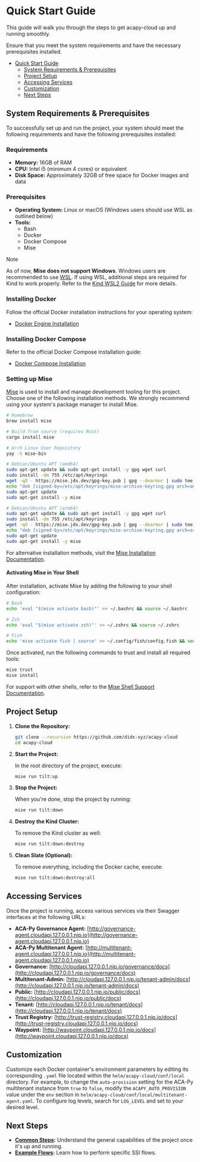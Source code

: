 # Quick Start Guide

This guide will walk you through the steps to get acapy-cloud up and running smoothly.

Ensure that you meet the system requirements and have the necessary prerequisites installed.

- [Quick Start Guide](#quick-start-guide)
  - [System Requirements \& Prerequisites](#system-requirements--prerequisites)
  - [Project Setup](#project-setup)
  - [Accessing Services](#accessing-services)
  - [Customization](#customization)
  - [Next Steps](#next-steps)

## System Requirements & Prerequisites

To successfully set up and run the project, your system should meet the following requirements and have the following
prerequisites installed:

### Requirements

- **Memory:** 16GB of RAM
- **CPU:** Intel i5 (minimum 4 cores) or equivalent
- **Disk Space:** Approximately 32GB of free space for Docker images and data

### Prerequisites

- **Operating System:** Linux or macOS (Windows users should use WSL as outlined below)
- **Tools:**
  - Bash
  - Docker
  - Docker Compose
  - Mise

> [!NOTE]
> As of now, **Mise does not support Windows**. Windows users are recommended to use
> [WSL](https://mise.jdx.dev/faq.html#windows-support). If using WSL, additional steps are required for Kind to work
> properly. Refer to the [Kind WSL2 Guide](https://kind.sigs.k8s.io/docs/user/using-wsl2/) for more details.

### Installing Docker

Follow the official Docker installation instructions for your operating system:

- [Docker Engine Installation](https://docs.docker.com/engine/install/)

### Installing Docker Compose

Refer to the official Docker Compose installation guide:

- [Docker Compose Installation](https://docs.docker.com/compose/install/)

### Setting up Mise

[Mise](https://mise.jdx.dev) is used to install and manage development tooling for this project. Choose one of the
following installation methods. We strongly recommend using your system's package manager to install Mise.

```sh
# Homebrew
brew install mise

# Build from source (requires Rust)
cargo install mise

# Arch Linux User Repository
yay -S mise-bin

# Debian/Ubuntu APT (amd64)
sudo apt-get update && sudo apt-get install -y gpg wget curl
sudo install -dm 755 /etc/apt/keyrings
wget -qO - https://mise.jdx.dev/gpg-key.pub | gpg --dearmor | sudo tee /etc/apt/keyrings/mise-archive-keyring.gpg > /dev/null
echo "deb [signed-by=/etc/apt/keyrings/mise-archive-keyring.gpg arch=amd64] https://mise.jdx.dev/deb stable main" | sudo tee /etc/apt/sources.list.d/mise.list
sudo apt-get update
sudo apt-get install -y mise

# Debian/Ubuntu APT (arm64)
sudo apt-get update && sudo apt-get install -y gpg wget curl
sudo install -dm 755 /etc/apt/keyrings
wget -qO - https://mise.jdx.dev/gpg-key.pub | gpg --dearmor | sudo tee /etc/apt/keyrings/mise-archive-keyring.gpg > /dev/null
echo "deb [signed-by=/etc/apt/keyrings/mise-archive-keyring.gpg arch=arm64] https://mise.jdx.dev/deb stable main" | sudo tee /etc/apt/sources.list.d/mise.list
sudo apt-get update
sudo apt-get install -y mise
```

For alternative installation methods, visit the [Mise Installation Documentation](https://mise.jdx.dev/getting-started.html#alternate-installation-methods).

#### Activating Mise in Your Shell

After installation, activate Mise by adding the following to your shell configuration:

```sh
# Bash
echo 'eval "$(mise activate bash)"' >> ~/.bashrc && source ~/.bashrc

# Zsh
echo 'eval "$(mise activate zsh)"' >> ~/.zshrc && source ~/.zshrc

# Fish
echo 'mise activate fish | source' >> ~/.config/fish/config.fish && source ~/.config/fish/config.fish
```

Once activated, run the following commands to trust and install all required tools:

```sh
mise trust
mise install
```

For support with other shells, refer to the [Mise Shell Support Documentation](https://mise.jdx.dev/getting-started.html#shells).

## Project Setup

1. **Clone the Repository:**

   ```bash
   git clone --recursive https://github.com/didx-xyz/acapy-cloud
   cd acapy-cloud
   ```

2. **Start the Project:**

   In the root directory of the project, execute:

   ```bash
   mise run tilt:up
   ```

3. **Stop the Project:**

   When you're done, stop the project by running:

   ```bash
   mise run tilt:down
   ```

4. **Destroy the Kind Cluster:**

   To remove the Kind cluster as well:

   ```bash
   mise run tilt:down:destroy
   ```

5. **Clean Slate (Optional):**

   To remove everything, including the Docker cache, execute:

   ```bash
   mise run tilt:down:destroy:all
   ```

## Accessing Services

Once the project is running, access various services via their Swagger interfaces at the following URLs:

- **ACA-Py Governance Agent:** [http://governance-agent.cloudapi.127.0.0.1.nip.io](http://governance-agent.cloudapi.127.0.0.1.nip.io)
- **ACA-Py Multitenant Agent:** [http://multitenant-agent.cloudapi.127.0.0.1.nip.io](http://multitenant-agent.cloudapi.127.0.0.1.nip.io)
- **Governance:** [http://cloudapi.127.0.0.1.nip.io/governance/docs](http://cloudapi.127.0.0.1.nip.io/governance/docs)
- **Multitenant-Admin:** [http://cloudapi.127.0.0.1.nip.io/tenant-admin/docs](http://cloudapi.127.0.0.1.nip.io/tenant-admin/docs)
- **Public:** [http://cloudapi.127.0.0.1.nip.io/public/docs](http://cloudapi.127.0.0.1.nip.io/public/docs)
- **Tenant:** [http://cloudapi.127.0.0.1.nip.io/tenant/docs](http://cloudapi.127.0.0.1.nip.io/tenant/docs)
- **Trust Registry:** [http://trust-registry.cloudapi.127.0.0.1.nip.io/docs](http://trust-registry.cloudapi.127.0.0.1.nip.io/docs)
- **Waypoint:** [http://waypoint.cloudapi.127.0.0.1.nip.io/docs](http://waypoint.cloudapi.127.0.0.1.nip.io/docs)

## Customization

Customize each Docker container's environment parameters by editing its corresponding `.yaml` file
located within the `helm/acapy-cloud/conf/local` directory. For example, to change the `auto-provision` setting for
the ACA-Py multitenant instance from `true` to `false`, modify the `ACAPY_AUTO_PROVISION` value under the `env` section
in `helm/acapy-cloud/conf/local/multitenant-agent.yaml`.
To configure log levels, search for `LOG_LEVEL` and set to your desired level.

## Next Steps

- **[Common Steps](./Common%20Steps.md):** Understand the general capabilities of the project once it's up and running.
- **[Example Flows](./Example%20Flows.md):** Learn how to perform specific SSI flows.
